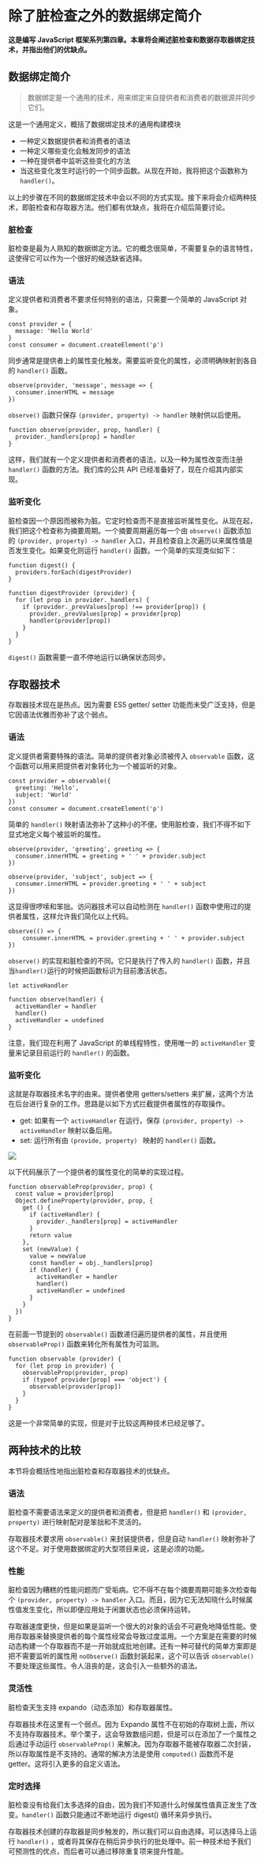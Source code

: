 # 除了脏检查之外的数据绑定简介

**这是编写 JavaScript 框架系列第四章。本章将会阐述脏检查和数据存取器绑定技术，并指出他们的优缺点。**

## 数据绑定简介

> 数据绑定是一个通用的技术，用来绑定来自提供者和消费者的数据源并同步它们。

这是一个通用定义，概括了数据绑定技术的通用构建模块

- 一种定义数据提供者和消费者的语法
- 一种定义哪些变化会触发同步的语法
- 一种在提供者中监听这些变化的方法
- 当这些变化发生时运行的一个同步函数。从现在开始，我将把这个函数称为 `handler()`。

以上的步骤在不同的数据绑定技术中会以不同的方式实现。接下来将会介绍两种技术，即脏检查和存取器方法。他们都有优缺点，我将在介绍后简要讨论。



### 脏检查

脏检查是最为人熟知的数据绑定方法。它的概念很简单，不需要复杂的语言特性，这使得它可以作为一个很好的候选缺省选择。

### 语法

定义提供者和消费者不要求任何特别的语法，只需要一个简单的 JavaScript 对象。

```
const provider = {
  message: 'Hello World'
}
const consumer = document.createElement('p')
```

同步通常是提供者上的属性变化触发。需要监听变化的属性，必须明确映射到各自的 `handler()` 函数。

```
observe(provider, 'message', message => {
  consumer.innerHTML = message
})
```

`observe()` 函数只保存 `(provider, property) -> handler` 映射供以后使用。

```
function observe(provider, prop, handler) {
  provider._handlers[prop] = handler
}
```

这样，我们就有一个定义提供者和消费者的语法，以及一种为属性改变而注册 `handler()` 函数的方法。我们库的公共 API 已经准备好了，现在介绍其内部实现。

### 监听变化

脏检查因一个原因而被称为脏。它定时检查而不是直接监听属性变化。从现在起，我们把这个检查称为摘要周期。一个摘要周期遍历每一个由 `observe()` 函数添加的 `(provider, property) -> handler` 入口，并且检查自上次遍历以来属性值是否发生变化。如果变化则运行 `handler()` 函数。一个简单的实现类似如下：

```
function digest() {
  providers.forEach(digestProvider)
}

function digestProvider (provider) {
  for (let prop in provider._handlers) {
	if (provider._prevValues[prop] !== provider[prop]) {
      provider._prevValues[prop] = provider[prop]
      handler(provider[prop])
    }
  }
}
```

`digest()` 函数需要一直不停地运行以确保状态同步。

## 存取器技术

存取器技术现在是热点。因为需要 ES5 getter/ setter 功能而未受广泛支持，但是它因语法优雅而弥补了这个弱点。

### 语法

定义提供者需要特殊的语法。简单的提供者对象必须被传入 `observable` 函数，这个函数可以用来把提供者对象转化为一个被监听的对象。

```
const provider = observable({
  greeting: 'Hello',
  subject: 'World'
})
const consumer = document.createElement('p')
```

简单的 `handler()` 映射语法弥补了这种小的不便。使用脏检查，我们不得不如下显式地定义每个被监听的属性。

```
observe(provider, 'greeting', greeting => {
  consumer.innerHTML = greeting + ' ' + provider.subject
})

observe(provider, 'subject', subject => {
  consumer.innerHTML = provider.greeting + ' ' + subject
})
```

这显得很啰嗦和笨拙。访问器技术可以自动检测在 `handler()` 函数中使用过的提供者属性，这样允许我们简化以上代码。

```
observe(() => {
	consumer.innerHTML = provider.greeting + ' ' + provider.subject
})
```

`observe()` 的实现和脏检查的不同。它只是执行了传入的 `handler()` 函数，并且当`handler()`运行的时候把函数标识为目前激活状态。

```
let activeHandler

function observe(handler) {
  activeHandler = handler
  handler()
  activeHandler = undefined
}
```

注意，我们现在利用了 JavaScript 的单线程特性，使用唯一的 `activeHandler` 变量来记录目前运行的 `handler()` 的函数。

### 监听变化

这就是存取器技术名字的由来。提供者使用 getters/setters 来扩展，这两个方法在后台进行复杂的工作。思路是以如下方式拦截提供者属性的存取操作。

- get: 如果有一个 `activeHandler` 在运行，保存 `(provider, property) -> activeHandler` 映射以备后用。
- set: 运行所有由 `(provide, property) ` 映射的 `handler()` 函数。

![](./assets/The_accessor_data_binding_technique-1473151244710.svg)

以下代码展示了一个提供者的属性变化的简单的实现过程。

```
function observableProp(provider, prop) {
  const value = provider[prop]
  Object.defineProperty(provider, prop, {
    get () {
      if (activeHandler) {
        provider._handlers[prop] = activeHandler
      }
      return value
    },
    set (newValue) {
      value = newValue
      const handler = obj._handlers[prop]
      if (handler) {
        activeHandler = handler
        handler()
        activeHandler = undefined
      }
    }
  })
}
```

在前面一节提到的 `observable()` 函数递归遍历提供者的属性，并且使用 `observableProp()` 函数来转化所有属性为可监测。

```
function observable (provider) {
  for (let prop in provider) {
    observableProp(provider, prop)
    if (typeof provider[prop] === 'object') {
      observable(provider[prop])
    }
  }
}
```

这是一个非常简单的实现，但是对于比较这两种技术已经足够了。

## 两种技术的比较

本节将会概括性地指出脏检查和存取器技术的优缺点。

### 语法

脏检查不需要语法来定义的提供者和消费者，但是把 `handler()`  和  `(provider, property)` 进行映射配对是笨拙和不灵活的。

存取器技术要求用 `observable()` 来封装提供者，但是自动 `handler()` 映射弥补了这个不足。对于使用数据绑定的大型项目来说，这是必须的功能。

### 性能

脏检查因为糟糕的性能问题而广受垢病。它不得不在每个摘要周期可能多次检查每个 `(provider, property) -> handler` 入口。而且，因为它无法知晓什么时候属性值发生变化，所以即便应用处于闲置状态也必须保持运转。

存取器速度更快，但是如果是监听一个很大的对象的话会不可避免地降低性能。使用存取器来替换提供者的每个属性经常会导致过度滥用。一个方案是在需要的时候动态构建一个存取器而不是一开始就成批地创建。还有一种可替代的简单方案即是把不需要监听的属性用 `noObserve()` 函数封装起来，这个可以告诉 `observable()` 不要处理这些属性。令人沮丧的是，这会引入一些额外的语法。

### 灵活性

脏检查天生支持 expando（动态添加）和存取器属性。

存取器技术在这里有一个弱点。因为 Expando 属性不在初始的存取树上面，所以不支持存取器技术。举个栗子，这会导致数组问题，但是可以在添加了一个属性之后通过手动运行 `observableProp()` 来解决。因为存取器不能被存取器二次封装，所以存取属性是不支持的。通常的解决方法是使用 `computed()` 函数而不是 getter。这将引入更多的自定义语法。

### 定时选择

脏检查没有给我们太多选择的自由，因为我们不知道什么时候属性值真正发生了改变。`handler()` 函数只能通过不断地运行 digest() 循环来异步执行。

存取器技术创建的存取器是同步触发的，所以我们可以自由选择。可以选择马上运行 `handler()` ，或者将其保存在稍后异步执行的批处理中。前一种技术给予我们可预测性的优点，而后者可以通过移除重复项来提升性能。

